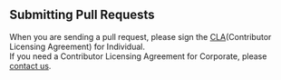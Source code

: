 ## Submitting Pull Requests

When you are sending a pull request, please sign the [CLA](https://cla-assistant.io/kakao/kafka-connect-web)(Contributor Licensing Agreement) for Individual.  
If you need a Contributor Licensing Agreement for Corporate, please [contact us](mailto:oss@kakaocorp.com).
